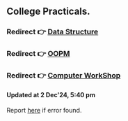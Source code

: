 ## College Practicals.
### Redirect 👉 [Data Structure](https://github.com/FlashXT/codes/tree/main/DataStructure)
### Redirect 👉 [OOPM](https://github.com/FlashXT/codes/tree/main/OOPM)
### Redirect 👉 [Computer WorkShop](https://github.com/FlashXT/codes/tree/main/ComputerWorkShop)

#### Updated at 2 Dec'24, 5:40 pm

Report [he](https://riotoreo.t.me)[re](https://t.me/riotoreo) if error found.

